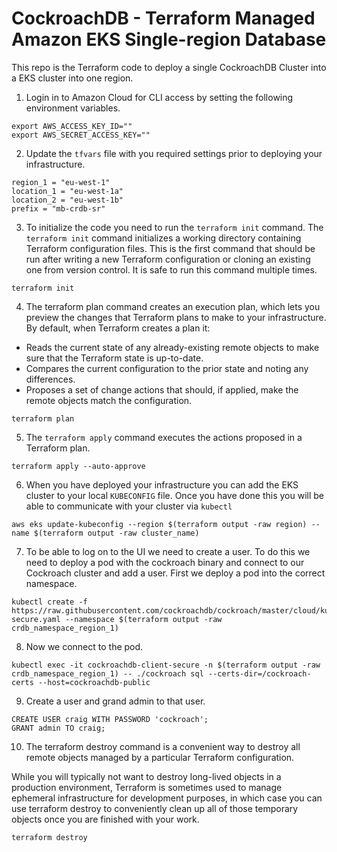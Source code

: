 # CockroachDB  - Terraform Managed Amazon EKS Single-region Database

This repo is the Terraform code to deploy a single CockroachDB Cluster into a EKS cluster into one region.

1. Login in to Amazon Cloud for CLI access by setting the following environment variables.

```
export AWS_ACCESS_KEY_ID=""
export AWS_SECRET_ACCESS_KEY=""
```

2. Update the `tfvars` file with you required settings prior to deploying your infrastructure.

```
region_1 = "eu-west-1"
location_1 = "eu-west-1a"
location_2 = "eu-west-1b"
prefix = "mb-crdb-sr"
```

3. To initialize the code you need to run the `terraform init` command. The `terraform init` command initializes a working directory containing Terraform configuration files. This is the first command that should be run after writing a new Terraform configuration or cloning an existing one from version control. It is safe to run this command multiple times.

```
terraform init
```

4. The terraform plan command creates an execution plan, which lets you preview the changes that Terraform plans to make to your infrastructure. By default, when Terraform creates a plan it:

- Reads the current state of any already-existing remote objects to make sure that the Terraform state is up-to-date.
- Compares the current configuration to the prior state and noting any differences.
- Proposes a set of change actions that should, if applied, make the remote objects match the configuration.

```
terraform plan
```

5. The `terraform apply` command executes the actions proposed in a Terraform plan.

```
terraform apply --auto-approve
```

6. When you have deployed your infrastructure you can add the EKS cluster to your local `KUBECONFIG` file. Once you have done this you will be able to communicate with your cluster via `kubectl`

```
aws eks update-kubeconfig --region $(terraform output -raw region) --name $(terraform output -raw cluster_name)
```

7. To be able to log on to the UI we need to create a user. To do this we need to deploy a pod with the cockroach binary and connect to our Cockroach cluster and add a user. First we deploy a pod into the correct namespace.

```
kubectl create -f https://raw.githubusercontent.com/cockroachdb/cockroach/master/cloud/kubernetes/multiregion/client-secure.yaml --namespace $(terraform output -raw crdb_namespace_region_1)
```

8. Now we connect to the pod.

```
kubectl exec -it cockroachdb-client-secure -n $(terraform output -raw crdb_namespace_region_1) -- ./cockroach sql --certs-dir=/cockroach-certs --host=cockroachdb-public
```

9. Create a user and grand admin to that user.

```
CREATE USER craig WITH PASSWORD 'cockroach';
GRANT admin TO craig;
```


10. The terraform destroy command is a convenient way to destroy all remote objects managed by a particular Terraform configuration.

While you will typically not want to destroy long-lived objects in a production environment, Terraform is sometimes used to manage ephemeral infrastructure for development purposes, in which case you can use terraform destroy to conveniently clean up all of those temporary objects once you are finished with your work.

```
terraform destroy
```